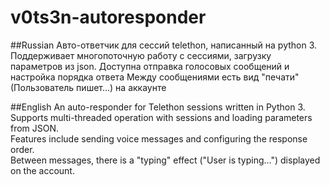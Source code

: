 # v0ts3n-autoresponder

##Russian 
Авто-ответчик для сессий telethon, написанный на python 3. 
Поддерживает многопоточную работу с сессиями, загрузку параметров из json.
Доступна отправка голосовых сообщений и настройка порядка ответа
Между сообщениями есть вид "печати" (Пользователь пишет...) на аккаунте

##English
An auto-responder for Telethon sessions written in Python 3.  
Supports multi-threaded operation with sessions and loading parameters from JSON.  
Features include sending voice messages and configuring the response order.  
Between messages, there is a "typing" effect ("User is typing...") displayed on the account.
